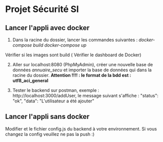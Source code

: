 # Projet Sécurité SI

## Lancer l'appli avec docker 

1. Dans la racine du dossier, lancer les commandes suivantes : 
  *docker-compose build*
  *docker-compose up* 
  
  Vérifier si les images sont build ( Vérifier le dashboard de Docker) 
  
2. Aller sur localhost:8080 (PhpMyAdmin), créer une nouvelle base de données *annuaire_secu* et importer la base de données qui dans la racine du dossier. 
**Attention !!!! : le format de la bdd est  : utf8_aci_general**

4. Tester le backend sur postman, exemple : http://localhost:3000/addUser, le message suivant s'affiche : 
     "status": "ok",
    "data": "L'utilisateur a été ajouter"
    
    
## Lancer l'appli sans docker 

Modifier  et le fichier config.js du backend à votre environnement. Si vous changez la config veuillez ne pas la push :) 
